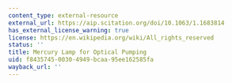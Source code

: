 ```yaml
---
content_type: external-resource
external_url: https://aip.scitation.org/doi/10.1063/1.1683814
has_external_license_warning: true
license: https://en.wikipedia.org/wiki/All_rights_reserved
status: ''
title: Mercury Lamp for Optical Pumping
uid: f8435745-0030-4949-bcaa-95ee162585fa
wayback_url: ''
---
```

